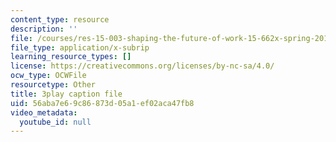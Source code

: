 ```yaml
---
content_type: resource
description: ''
file: /courses/res-15-003-shaping-the-future-of-work-15-662x-spring-2016/56aba7e69c86873d05a1ef02aca47fb8_Q69ILtZSteE.srt
file_type: application/x-subrip
learning_resource_types: []
license: https://creativecommons.org/licenses/by-nc-sa/4.0/
ocw_type: OCWFile
resourcetype: Other
title: 3play caption file
uid: 56aba7e6-9c86-873d-05a1-ef02aca47fb8
video_metadata:
  youtube_id: null
---
```


